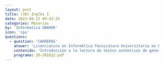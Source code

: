 ```yaml
---
layout: post
title: (30)-Inglés I
date: 2023-08-12 09:43:25
categories: Materias
by: 'Informatica UNAHUR'
icon: 'cpu'
questions:
  - question: 'CARRERAS'
    answer: 'Licenciatura en Informática-Tecnicatura Universitaria en Programación-Tecnicatura Universitaria en Redes y Operaciones-Tecnicatura Universitaria en Programación de Videojuegos-Tecnicatura Universitaria en Inteligencia Artificial-'
    contenido: 'Introducción a la lectura de textos auténticos de géneros específicos de las distintas disciplinas. Estrategias de lectura para la comprensión global de textos escritos en inglés: palabras clave, transparentes, repetidas e índices tipográficos. Palabras conceptuales y estructurales. Organización textual, tema y despliegue temático. Anticipación y predicción. Elaboración del tópico del texto. Técnicas de lectura veloz: skimming y scanning. Cohesión y coherencia. Referentes contextuales: anafóricos y catafóricos; elipsis. Morfología: sufijos y prefijos. Categoría de palabras. Estructura de la información en la definición. Definición de objetos y procesos. Definiciones expandidas. El sintagma nominal. Usos del gerundio (-ing) y del participio pasado (-ed). Instrucciones. Relaciones lógicas entre proposiciones: adición, contraste, causa y efecto, enumeración. Tiempos verbales simples.'
    programa: 30-201812.pdf
---
```

